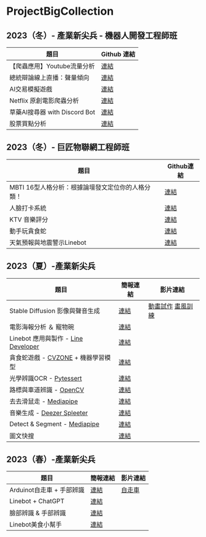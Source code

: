 # ProjectBigCollection

## 2023（冬）- 產業新尖兵 - 機器人開發工程師班
|  題目  | Github 連結 |
|  ----  | ---- |
|【爬蟲應用】Youtube流量分析 | [連結](https://github.com/Allen43171/2024_project)|
| 總統辯論線上直播：聲量傾向 | [連結](https://docs.google.com/presentation/d/1b1il1hdUq0v5nbCuG70v8733walsQ3Pa/edit?usp=drive_link&ouid=106659503145395898140&rtpof=true&sd=true)|
| AI交易模擬遊戲 |[連結](https://docs.google.com/presentation/d/1twJnzCXSIQNOGfAG4QY-aAE-L-SfiWZH/edit?usp=drive_link&ouid=106659503145395898140&rtpof=true&sd=true)|
| Netflix 原創電影爬蟲分析 |[連結](https://www.canva.com/design/DAF74lvxmPw/rPacBLo_5drpol_oOS68Aw/view?utm_content=DAF74lvxmPw&utm_campaign=designshare&utm_medium=link&utm_source=editor#2)|
| 草藥AI搜尋器 with Discord Bot |[連結](https://docs.google.com/presentation/d/1wqMNd7JYCBR_hf16VxPo7hRog-32tTS-/edit?usp=drive_link&ouid=106659503145395898140&rtpof=true&sd=true)|
| 股票買點分析 | [連結](https://docs.google.com/presentation/d/1bsbOKRPwjJg-vSwnbGRat_QUh4WB9Kk4/edit?usp=drive_link&ouid=106659503145395898140&rtpof=true&sd=true)|


## 2023（冬）- 巨匠物聯網工程師班
|  題目  | Github連結|
|  ----  | ---- |
| MBTI 16型人格分析：根據論壇發文定位你的人格分類！ | [連結](https://github.com/yunjiee/MBTI_project)|
| 人臉打卡系統| [連結](https://github.com/Hungtom831206/Face-Recognition)|
| KTV 音樂評分|[連結](https://github.com/bmcpanda/gjun_python_basic)|
| 動手玩貪食蛇|[連結](https://github.com/LonelyCaesar/Hand-tracking-mini-game)|
| 天氣預報與地震警示Linebot|[連結](https://github.com/LonelyCaesar/line-bot-weather-bot)|

## 2023（夏）-產業新尖兵
|  題目  | 簡報連結 | 影片連結|
|  ----  | ----  | ---- |
| Stable Diffusion 影像與聲音生成 | [連結](https://docs.google.com/presentation/d/1YSsyVjjnDJJjk7lLowWvT03_YIh4n3mP/edit?usp=drive_link&ouid=106659503145395898140&rtpof=true&sd=true) | [動畫試作](https://drive.google.com/file/d/1_OndJBwg47OaWXgPaJ9IPsK66X0umFHd/view?usp=sharing) [畫風訓練](https://drive.google.com/file/d/1TNTf2Em1--fVbychGpHV6YrEAe348NRi/view?usp=drive_link)|
| 電影海報分析 ＆ 寵物碗 | [連結](https://docs.google.com/presentation/d/165673ha-pQL8LxWCPgbhDGOMBBGyeuD3/edit?usp=drive_link&ouid=106659503145395898140&rtpof=true&sd=true) ||
| Linebot 應用與製作 - [Line Developer](https://developers.line.biz/zh-hant/services/bot-designer/) | [連結](https://docs.google.com/presentation/d/1rmIceg1aIRGQ_sgqkXANGdIZeSo8_5WP/edit?usp=drive_link&ouid=106659503145395898140&rtpof=true&sd=true) ||
| 貪食蛇遊戲 - [CVZONE](https://www.computervision.zone/) + 機器學習模型  | [連結](https://www.canva.com/design/DAFtiXBg_Rs/1-bmYPQW8L9EUnVC6qTGIQ/view?utm_content=DAFtiXBg_Rs&utm_campaign=designshare&utm_medium=link&utm_source=publishsharelink#2) ||
| 光學辨識OCR - [Pytessert](https://pypi.org/project/pytesseract/) | [連結](https://docs.google.com/presentation/d/1wiaVJg0IpUS5qss5Wi_-_CKCcDm3xBCq/edit?usp=drive_link&ouid=106659503145395898140&rtpof=true&sd=true) ||
| 路標與車道辨識 - [OpenCV](https://opencv.org/) | [連結](https://docs.google.com/presentation/d/1_5jtT6cI-JBBWfJ1CbC7_f9a9OF_-VKc/edit?usp=drive_link&ouid=106659503145395898140&rtpof=true&sd=true) ||
| 去去滑鼠走 - [Mediapipe](https://developers.google.com/mediapipe)  | [連結](https://docs.google.com/presentation/d/1BS9GbuQOyt_oyoCs2JzL55PLusBGOWU7/edit?usp=drive_link&ouid=106659503145395898140&rtpof=true&sd=true) ||
| 音樂生成 - [Deezer Spleeter](https://github.com/deezer/spleeter) | [連結](https://docs.google.com/presentation/d/1F8v0w8u4GCJDzeyMw-uqriz1_jckUfbR/edit?usp=drive_link&ouid=106659503145395898140&rtpof=true&sd=true) ||
| Detect & Segment - [Mediapipe](https://developers.google.com/mediapipe) | [連結](https://docs.google.com/presentation/d/1lDb6HL8rxX7o1h9x3zqzF5QC5P69dqX7/edit?usp=drive_link&ouid=106659503145395898140&rtpof=true&sd=true) ||
| 圖文快搜 | [連結](https://docs.google.com/presentation/d/1E2-RwoirUBvdFC2_RMCJAMsZd9_1YWhwOMFMQlqoBMM/edit?usp=drive_link) ||


## 2023（春）-產業新尖兵
|  題目  | 簡報連結 | 影片連結 |
|  ----  | ----  | ---- |
| Arduinot自走車 + 手部辨識  | [連結](https://docs.google.com/presentation/d/1nv2bYVgAy6D_JHndNl_RNbnsYNxrZ7uJ/edit?usp=drive_link&ouid=106659503145395898140&rtpof=true&sd=true) | [自走車](https://drive.google.com/file/d/1CSkDoVzliT0UhhHbPMmPLFT3nUtdBNy_/view?usp=sharing)|
| Linebot + ChatGPT  | [連結](https://docs.google.com/presentation/d/1QgIVdQNpVu1PYhntSEz3pmjesgvKkoWB/edit?usp=drive_link&ouid=106659503145395898140&rtpof=true&sd=true) ||
| 臉部辨識 & 手部辨識  | [連結](https://docs.google.com/presentation/d/1sNp5oo-yqM6FmQp_vxiQvzQ5og7Vm4Ba/edit?usp=drive_link&ouid=106659503145395898140&rtpof=true&sd=true) ||
| Linebot美食小幫手  | [連結](https://www.canva.com/design/DAFZtRjRIkc/FAFTUBbFl7aQUwThSsa5jw/view) ||
